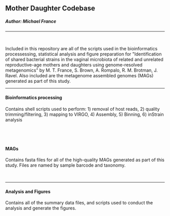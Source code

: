## Mother Daughter Codebase

##### Author: Michael France
---

&nbsp;

Included in this repository are all of the scripts used in the bioinformatics processessing, statistical analysis and figure preparation for "Identification of shared bacterial strains in the vaginal microbiota of related and unrelated reproductive-age mothers and daughters using genome-resolved metagenomics" by M. T. France, S. Brown, A. Rompalo, R. M. Brotman, J. Ravel. Also included are the metagenome assembled genomes (MAGs) generated as part of this study.


---
#### **Bioinformatics processing**
Contains shell scripts used to perform: 1) removal of host reads, 2) quality trimming/filtering, 3) mapping to VIRGO, 4) Assembly, 5) Binning, 6) inStrain analysis

&nbsp;
---
#### **MAGs** 

Contains fasta files for all of the high-quality MAGs generated as part of this study. Files are named by sample barcode and taxonomy.

&nbsp;

---
#### **Analysis and Figures** 

Contains all of the summary data files, and scripts used to conduct the analysis and generate the figures.
